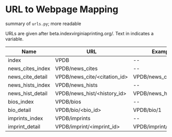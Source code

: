 URL to Webpage Mapping
======================

summary of `urls.py`; more readable

URLs are given after beta.indexvirginiaprinting.org/. Text in <brackets> indicates a variable.

| Name | URL | Example | View Function Used | Template Used |
|------|-----|---------|--------------------|---------------|
| index | VPDB | -- | `index()` | `index.html` |
| news_cites_index | VPDB/news_cites | -- | `NewsCitesListView.as_view()` | `newspaper_citation_index.html` |
| news_cite_detail | VPDB/news_cite/<citation_id> | VPDB/news_cite/1 | `NewsCiteDetailView.as_view(citation_id)` | `newspaper_citation.html` |
| news_hists_index | VPDB/news_hists | -- | `NewsHistsListView.as_view()` | `newspaper_history_index.html` |
| news_hist_detail | VPDB/news_hist/<history_id> | VPDB/news_hist/1 | `NewsHistDetailView.as_view(history_id)` | `newspaper_history.html`
| bios_index | VPDB/bios | -- | `BiosListView.as_view()` | `biography_index.html` |
| bio_detail | VPDB/bio/<bio_id> | VPDB/bio/1 | `BioDetailView.as_view(bio_id)` | `biography.html` |
| imprints_index | VPDB/imprints | -- | `ImprintsListView.as_view()` | `imprint_record_index.html` |
| imprint_detail | VPDB/imprint/<imprint_id> | VPDB/imprint/1798.001 | `ImprintDetailView.as_view(imprint_id)` | `imprint_record.html` |
